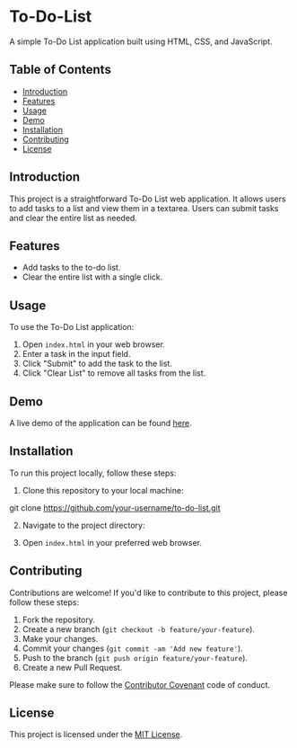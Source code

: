 # To-Do-List

A simple To-Do List application built using HTML, CSS, and JavaScript.

## Table of Contents

- [Introduction](#introduction)
- [Features](#features)
- [Usage](#usage)
- [Demo](#demo)
- [Installation](#installation)
- [Contributing](#contributing)
- [License](#license)

## Introduction

This project is a straightforward To-Do List web application. It allows users to add tasks to a list and view them in a textarea. Users can submit tasks and clear the entire list as needed.

## Features

- Add tasks to the to-do list.
- Clear the entire list with a single click.

## Usage

To use the To-Do List application:

1. Open `index.html` in your web browser.
2. Enter a task in the input field.
3. Click "Submit" to add the task to the list.
4. Click "Clear List" to remove all tasks from the list.

## Demo

A live demo of the application can be found [here](https://shubham9528.github.io/To-Do-List/).

## Installation

To run this project locally, follow these steps:

1. Clone this repository to your local machine:

git clone https://github.com/your-username/to-do-list.git


2. Navigate to the project directory:


3. Open `index.html` in your preferred web browser.

## Contributing

Contributions are welcome! If you'd like to contribute to this project, please follow these steps:

1. Fork the repository.
2. Create a new branch (`git checkout -b feature/your-feature`).
3. Make your changes.
4. Commit your changes (`git commit -am 'Add new feature'`).
5. Push to the branch (`git push origin feature/your-feature`).
6. Create a new Pull Request.

Please make sure to follow the [Contributor Covenant](https://www.contributor-covenant.org/) code of conduct.

## License

This project is licensed under the [MIT License](LICENSE).
